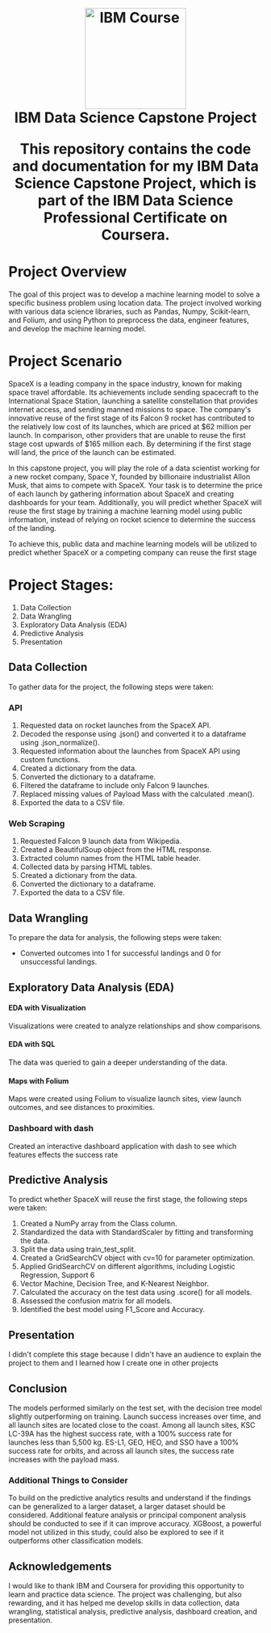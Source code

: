 <h1 align='center'>
<br>
<img src="https://180dc.org/wp-content/uploads/2022/04/ibm-logo-.png" alt="IBM Course" width="200">
<br>
IBM Data Science Capstone Project

This repository contains the code and documentation for my IBM Data Science Capstone Project, which is part of the IBM Data Science Professional Certificate on Coursera.

# Project Overview

The goal of this project was to develop a machine learning model to solve a specific business problem using location data. The project involved working with various data science libraries, such as Pandas, Numpy, Scikit-learn, and Folium, and using Python to preprocess the data, engineer features, and develop the machine learning model.

# Project Scenario
 
SpaceX is a leading company in the space industry, known for making space travel affordable. Its achievements include sending spacecraft to the International Space Station, launching a satellite constellation that provides internet access, and sending manned missions to space. The company's innovative reuse of the first stage of its Falcon 9 rocket has contributed to the relatively low cost of its launches, which are priced at $62 million per launch. In comparison, other providers that are unable to reuse the first stage cost upwards of $165 million each. By determining if the first stage will land, the price of the launch can be estimated.

In this capstone project, you will play the role of a data scientist working for a new rocket company, Space Y, founded by billionaire industrialist Allon Musk, that aims to compete with SpaceX. Your task is to determine the price of each launch by gathering information about SpaceX and creating dashboards for your team. Additionally, you will predict whether SpaceX will reuse the first stage by training a machine learning model using public information, instead of relying on rocket science to determine the success of the landing.

To achieve this, public data and machine learning models will be utilized to predict whether SpaceX or a competing company can reuse the first stage

# Project Stages:
1. Data Collection
2. Data Wrangling
3. Exploratory Data Analysis (EDA)
4. Predictive Analysis
5. Presentation

## Data Collection

To gather data for the project, the following steps were taken:

### API

1. Requested data on rocket launches from the SpaceX API.
2. Decoded the response using .json() and converted it to a dataframe using
   .json_normalize().
3. Requested information about the launches from SpaceX API using custom functions.
4. Created a dictionary from the data.
5. Converted the dictionary to a dataframe.
6. Filtered the dataframe to include only Falcon 9 launches.
7. Replaced missing values of Payload Mass with the calculated .mean().
8. Exported the data to a CSV file.

### Web Scraping

1. Requested Falcon 9 launch data from Wikipedia.
2. Created a BeautifulSoup object from the HTML response.
3. Extracted column names from the HTML table header.
4. Collected data by parsing HTML tables.
5. Created a dictionary from the data.
6. Converted the dictionary to a dataframe.
7. Exported the data to a CSV file.

## Data Wrangling

To prepare the data for analysis, the following steps were taken:

- Converted outcomes into 1 for successful landings and 0 for unsuccessful landings.

## Exploratory Data Analysis (EDA)

#### EDA with Visualization

Visualizations were created to analyze relationships and show comparisons.

#### EDA with SQL

The data was queried to gain a deeper understanding of the data.

#### Maps with Folium

Maps were created using Folium to visualize launch sites, view launch outcomes, and see distances to proximities.

### Dashboard with dash

Created an interactive dashboard application with dash to see which features effects the success rate

## Predictive Analysis

To predict whether SpaceX will reuse the first stage, the following steps were taken:

1. Created a NumPy array from the Class column.
2. Standardized the data with StandardScaler by fitting and transforming the data.
3. Split the data using train_test_split.
4. Created a GridSearchCV object with cv=10 for parameter optimization.
5. Applied GridSearchCV on different algorithms, including Logistic Regression, Support 6
6. Vector Machine, Decision Tree, and K-Nearest Neighbor.
7. Calculated the accuracy on the test data using .score() for all models.
8. Assessed the confusion matrix for all models.
9. Identified the best model using F1_Score and Accuracy.

## Presentation

I didn't complete this stage because I didn't have an audience to explain the project to them and I learned how I create one in other projects

## Conclusion

The models performed similarly on the test set, with the decision tree model slightly outperforming on training. Launch success increases over time, and all launch sites are located close to the coast. Among all launch sites, KSC LC-39A has the highest success rate, with a 100% success rate for launches less than 5,500 kg. ES-L1, GEO, HEO, and SSO have a 100% success rate for orbits, and across all launch sites, the success rate increases with the payload mass.

### Additional Things to Consider

To build on the predictive analytics results and understand if the findings can be generalized to a larger dataset, a larger dataset should be considered. Additional feature analysis or principal component analysis should be conducted to see if it can improve accuracy. XGBoost, a powerful model not utilized in this study, could also be explored to see if it outperforms other classification models.

## Acknowledgements

I would like to thank IBM and Coursera for providing this opportunity to learn and practice data science. The project was challenging, but also rewarding, and it has helped me develop skills in data collection, data wrangling, statistical analysis, predictive analysis, dashboard creation, and presentation.
